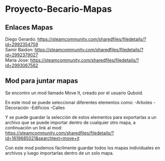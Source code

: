# Proyecto-Becario-Mapas

## Enlaces Mapas
Diego Gerardo: https://steamcommunity.com/sharedfiles/filedetails/?id=2992354759                                                                                                                                     
Samir Baidon: https://steamcommunity.com/sharedfiles/filedetails/?id=2992379027                                                                                                                                        
Maria Jose: https://steamcommunity.com/sharedfiles/filedetails/?id=2993067562

## Mod para juntar mapas
Se encontro un mod llamado Move It, creado por el usuario Quboid.

En este mod se puede seleccionar diferentes elementos como:
-Arboles
-Decoración
-Edificios
-Calles

 Y se puede guardar la selección de estos elementos para exportarlas a un archivo que se puede importar dentro de cualquier otro mapa, a continuación un link al mod:
 https://steamcommunity.com/sharedfiles/filedetails/?id=1619685021&searchtext=move+it

 Con este mod podemos fácilmente guardar todos los mapas individuales en archivos y luego importarlas dentro de un solo mapa.
